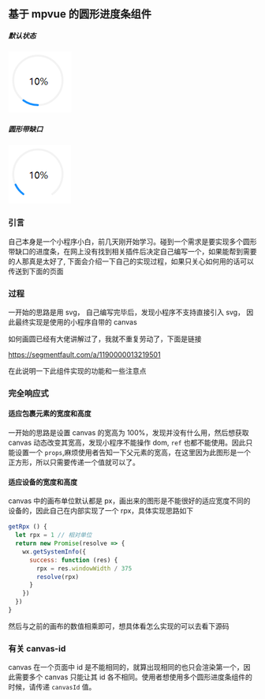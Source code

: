 ## 基于 mpvue 的圆形进度条组件

##### 默认状态

![基于 mpvue 的圆形进度条组件](基于mpvue的圆形进度条组件/default.jpg)

##### 圆形带缺口

![基于 mpvue 的圆形进度条组件](基于mpvue的圆形进度条组件/gap.jpg)

### 引言

自己本身是一个小程序小白，前几天刚开始学习。碰到一个需求是要实现多个圆形带缺口的进度条，在网上没有找到相关插件后决定自己编写一个，如果能帮到需要的人那真是太好了, 下面会介绍一下自己的实现过程，如果只关心如何用的话可以传送到下面的页面

### 过程

一开始的思路是用 svg， 自己编写完毕后，发现小程序不支持直接引入 svg， 因此最终实现是使用的小程序自带的 canvas

如何画圆已经有大佬讲解过了，我就不重复劳动了，下面是链接

https://segmentfault.com/a/1190000013219501

在此说明一下此组件实现的功能和一些注意点

### 完全响应式

#### 适应包裹元素的宽度和高度

一开始的思路是设置 canvas 的宽高为 100%，发现并没有什么用，然后想获取 canvas 动态改变其宽高，发现小程序不能操作 dom, `ref` 也都不能使用。因此只能设置一个 `props`,麻烦使用者告知一下父元素的宽高，在这里因为此图形是一个正方形，所以只需要传递一个值就可以了。

#### 适应设备的宽度和高度

canvas 中的画布单位默认都是 px，画出来的图形是不能很好的适应宽度不同的设备的，因此自己在内部实现了一个 rpx，具体实现思路如下

```js
getRpx () {
  let rpx = 1 // 相对单位
  return new Promise(resolve => {
    wx.getSystemInfo({
      success: function (res) {
        rpx = res.windowWidth / 375
        resolve(rpx)
      }
    })
  })
}
```
然后与之前的画布的数值相乘即可，想具体看怎么实现的可以去看下源码

### 有关 canvas-id

canvas 在一个页面中 id 是不能相同的，就算出现相同的也只会渲染第一个，因此需要多个 canvas 只能让其 id 各不相同。使用者想使用多个圆形进度条组件的时候，请传递 `canvasId` 值。

